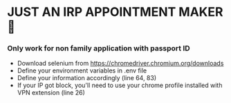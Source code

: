 # JUST AN IRP APPOINTMENT MAKER 🤡

### Only work for non family application with passport ID
* Download selenium from https://chromedriver.chromium.org/downloads
* Define your environment variables in .env file
* Define your information accordingly (line 64, 83)
* If your IP got block, you'll need to use your chrome profile installed with VPN extension (line 26) 